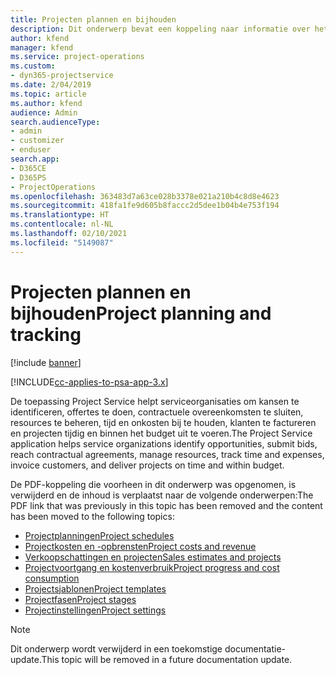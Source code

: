 ```yaml
---
title: Projecten plannen en bijhouden
description: Dit onderwerp bevat een koppeling naar informatie over het plannen en bijhouden van projecten in Project Service Automation.
author: kfend
manager: kfend
ms.service: project-operations
ms.custom:
- dyn365-projectservice
ms.date: 2/04/2019
ms.topic: article
ms.author: kfend
audience: Admin
search.audienceType:
- admin
- customizer
- enduser
search.app:
- D365CE
- D365PS
- ProjectOperations
ms.openlocfilehash: 363483d7a63ce028b3378e021a210b4c8d8e4623
ms.sourcegitcommit: 418fa1fe9d605b8faccc2d5dee1b04b4e753f194
ms.translationtype: HT
ms.contentlocale: nl-NL
ms.lasthandoff: 02/10/2021
ms.locfileid: "5149087"
---
```

# <a name="project-planning-and-tracking"></a><span data-ttu-id="027c8-103">Projecten plannen en bijhouden</span><span class="sxs-lookup"><span data-stu-id="027c8-103">Project planning and tracking</span></span>

[!include [banner](../../includes/psa-now-project-operations.md)]

[!INCLUDE[cc-applies-to-psa-app-3.x](../../includes/cc-applies-to-psa-app-3x.md)]

<span data-ttu-id="027c8-104">De toepassing Project Service helpt serviceorganisaties om kansen te identificeren, offertes te doen, contractuele overeenkomsten te sluiten, resources te beheren, tijd en onkosten bij te houden, klanten te factureren en projecten tijdig en binnen het budget uit te voeren.</span><span class="sxs-lookup"><span data-stu-id="027c8-104">The Project Service application helps service organizations identify opportunities, submit bids, reach contractual agreements, manage resources, track time and expenses, invoice customers, and deliver projects on time and within budget.</span></span> 

<span data-ttu-id="027c8-105">De PDF-koppeling die voorheen in dit onderwerp was opgenomen, is verwijderd en de inhoud is verplaatst naar de volgende onderwerpen:</span><span class="sxs-lookup"><span data-stu-id="027c8-105">The PDF link that was previously in this topic has been removed and the content has been moved to the following topics:</span></span>

- [<span data-ttu-id="027c8-106">Projectplanningen</span><span class="sxs-lookup"><span data-stu-id="027c8-106">Project schedules</span></span>](../project-creating.md)
- [<span data-ttu-id="027c8-107">Projectkosten en -opbrensten</span><span class="sxs-lookup"><span data-stu-id="027c8-107">Project costs and revenue</span></span>](../project-estimating.md)
- [<span data-ttu-id="027c8-108">Verkoopschattingen en projecten</span><span class="sxs-lookup"><span data-stu-id="027c8-108">Sales estimates and projects</span></span>](../project-leveraging.md)
- [<span data-ttu-id="027c8-109">Projectvoortgang en kostenverbruik</span><span class="sxs-lookup"><span data-stu-id="027c8-109">Project progress and cost consumption</span></span>](../project-tracking.md)
- [<span data-ttu-id="027c8-110">Projectsjablonen</span><span class="sxs-lookup"><span data-stu-id="027c8-110">Project templates</span></span>](../project-templates.md)
- [<span data-ttu-id="027c8-111">Projectfasen</span><span class="sxs-lookup"><span data-stu-id="027c8-111">Project stages</span></span>](../project-stages.md)
- [<span data-ttu-id="027c8-112">Projectinstellingen</span><span class="sxs-lookup"><span data-stu-id="027c8-112">Project settings</span></span>](../project-settings.md)

> [!NOTE]
> <span data-ttu-id="027c8-113">Dit onderwerp wordt verwijderd in een toekomstige documentatie-update.</span><span class="sxs-lookup"><span data-stu-id="027c8-113">This topic will be removed in a future documentation update.</span></span> 
